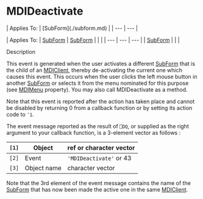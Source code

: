 




<h1 class="heading"><span class="name">MDIDeactivate</span></h1>
| Applies To: | [SubForm](./subform.md) |
| --- | ---  |

| Applies To: | [SubForm](./subform.md) | [SubForm](./subform.md) |  |  |
| --- | --- | ---  |
| [SubForm](./subform.md) |  |  |


Description


This event is generated when the user activates a different [SubForm](./subform.md) that is the child of an [MDIClient](./mdiclient.md), thereby de-activating the current one which causes this event. This occurs when the user clicks the left mouse button in another [SubForm](./subform.md) or selects it from the menu nominated for this purpose (see [MDIMenu](./mdimenu.md) property). You may also call MDIDeactivate as a method.


Note that this event is reported after the action has taken place and cannot be disabled by returning 0 from a callback function or by setting its action code to `¯1`.


The event message reported as the result of `⎕DQ`, or supplied as the right argument to your callback function, is a 3-element vector as follows :

| `[1]` | Object | ref or character vector |
| --- | --- | ---  |
| `[2]` | Event | `'MDIDeactivate'` or 43 |
| `[3]` | Object name | character vector |


Note that the 3rd element of the event message contains the name of the [SubForm](./subform.md) that has now been made the active one in the same [MDIClient](./mdiclient.md).



